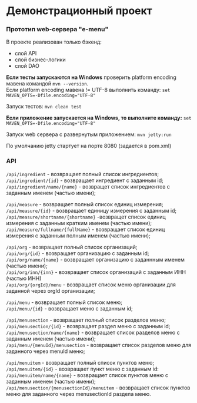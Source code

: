 # Демонстрационный проект
### Прототип web-сервера "e-menu"

В проекте реализован только бэкенд:
* слой API
* слой бизнес-логики
* слой DAO

**Если тесты запускаются на Windows** проверить platform encoding мавена командой
`mvn --version`. <br>
Если platform encoding мавена != UTF-8 выполнить команду: `set MAVEN_OPTS=-Dfile.encoding="UTF-8"`


Запуск тестов: `mvn clean test`

**Если приложение запускается на Windows, то выполните команду:** `set MAVEN_OPTS=-Dfile.encoding="UTF-8"`

Запуск web сервера с развернутым приложением: `mvn jetty:run`

По умолчанию jetty стартует на порте 8080 (задается в pom.xml)


### API

`/api/ingredient` - возвращает полный список ингредиентов;<br>
`/api/ingredient/{id}` - возвращает ингредиент с заданным id;<br>
`/api/ingredient/name/{name}` - возвращет список ингредиентов с заданным именем (частью имени);<br>

`/api/measure` - возвращает полный список единиц измерения;<br>
`/api/measure/{id}` - возвращает единицу измерения с заданным id;<br>
`/api/measure/shortname/{shortname}` -возвращет список единиц измерения с заданным кратким именем (частью имени);<br>
`/api/measure/fullname/{fullName}` - возвращает список единиц измерения с заданным полным именем (частью имени);<br>

`/api/org` - возвращает полный список организаций;<br>
`/api/org/{id}` - возвращает организацию с заданным id;<br>
`/api/org/name/{name}` - возвращает организацию с заданнным именем (частью имени);<br>
`/api/org/inn/{inn}` - возвращает список организаций с заданным ИНН (частью ИНН)<br>
`/api/org/{orgId}/menu` - возвращает список меню организации для заданной через orgId организации;<br>

`/api/menu` - возвращает полный список меню;<br>
`/api/menu/{id}` - возвращает меню с заданным id;<br>

`/api/menusection` - возвращает полный список разделов меню;<br>
`/api/menusection/{id}` - возвращает раздел меню с заданным id;<br>
`/api/menusection/name/{name}` - возвращает список разделов меню с заданным именем (частью имени);<br>
`/api/menu/{menuId}/menusection` - возвращает список разделов меню для заданного через menuId меню;<br>

`/api/menuitem` - возвращает полный список пунктов меню;<br>
`/api/menuitem/{id}` - возвращает пункт меню с заданным id:<br>
`/api/menuitem/name/{name}` - возвращает список пунктов меню с заданным именем (частью имени);<br>
`/api/menusection/{menusectionId}/menuitem` - возвращает список пунктов меню для заданного через menusectionId раздела меню.<br>


